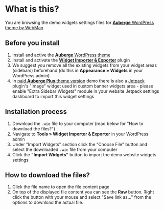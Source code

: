 # What is this?

You are browsing the demo widgets settings files for [**Auberge** WordPress theme by WebMan](http://www.webmandesign.eu/auberge-wordpress-theme/).

## Before you install

1. Install and active the [**Auberge** WordPress theme](http://www.webmandesign.eu/auberge-wordpress-theme/)
2. Install and activate the [**Widget Importer &amp; Exporter**](https://wordpress.org/plugins/widget-importer-exporter/) plugin
3. We suggest you remove all the existing widgets from your widget areas (sidebars) beforehand (do this in **Appearance &raquo; Widgets** in your WordPress admin)
4. In [paid **Auberge Plus** theme version](https://www.webmandesign.eu/auberge-wordpress-theme/#donate) demo there is also a [Jetpack](https://wordpress.org/plugins/jetpack/) plugin's "Image" widget used in custom banner widgets area - please enable "Extra Sidebar Widgets" module in your website Jetpack settings dashboard to import this widget settings

## Installation process

1. Download the `.wie` file to your computer (read below for "How to download the files?")
2. Navigate to **Tools &raquo; Widget Importer & Exporter** in your WordPress admin
3. Under "Import Widgets" section click the "Choose File" button and select the downloaded `.wie` file from your computer
4. Click the **"Import Widgets"** button to import the demo website widgets settings

## How to download the files?

1. Click the file name to open the file content page
2. On top of the displayed file content you can see the **Raw** button. Right click the button with your mouse and select "Save link as..." from the options to download the actual file.
